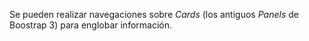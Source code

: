 Se pueden realizar navegaciones sobre _Cards_ (los antiguos _Panels_ de Boostrap 3) para englobar información.
